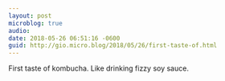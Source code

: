 ```yaml
---
layout: post
microblog: true
audio: 
date: 2018-05-26 06:51:16 -0600
guid: http://gio.micro.blog/2018/05/26/first-taste-of.html
---
```

First taste of kombucha. Like drinking fizzy soy sauce.
